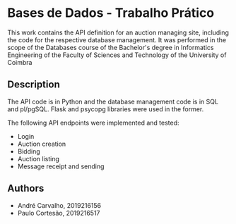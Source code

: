 # Bases de Dados - Trabalho Prático

This work contains the API definition for an auction managing site, including the code for the respective database management. It was performed in the scope of the Databases course of the Bachelor's degree in Informatics Engineering of the Faculty of Sciences and Technology of the University of Coimbra

## Description

The API code is in Python and the database management code is in SQL and pl/pgSQL. Flask and psycopg libraries were used in the former.

The following API endpoints were implemented and tested:
 - Login
 - Auction creation
 - Bidding
 - Auction listing
 - Message receipt and sending

## Authors

* André Carvalho, 2019216156
* Paulo Cortesão, 2019216517
